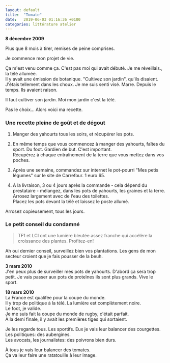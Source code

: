 ```yaml
---
layout: default
title:  "Tomate"
date:   2019-06-03 01:16:36 +0100
categories: littérature atelier
---
```


**8 décembre 2009**  

Plus que 8 mois à tirer, remises de peine comprises.  

Je commence mon projet de vie.  

Ça m'est venu comme ça. C'est pas moi qui avait débuté. Je me réveillais., la télé allumée.  
Il y avait une émission de botanique. "Cultivez son jardin", qu'ils disaient.  
J'étais tellement dans les choux. Je me suis senti visé. Marre. Depuis le temps. Ils avaient raison.

Il faut cultiver son jardin. Moi mon jardin c'est la télé.

Pas le choix... Alors voici ma recette.  

### Une recette pleine de goût et de dégout
1) Manger des yahourts tous les soirs, et récupérer les pots.

2) En même temps que vous commencez à manger des yahourts, faîtes du sport. Du foot. Gardien de but. C'est important.  
Récupérez à chaque entraînement de la terre que vous mettez dans vos poches.  

3) Après une semaine, commandez sur internet le pot-pourri "Mes petis légumes" sur le site de Carrefour. 1 euro 65.  

4) A la livraison, 3 ou 4 jours après la commande - cela dépend du prestataire - mélangez, dans les pots de yahourts, les graines et la terre.  
Arrosez largement avec de l'eau des toilettes.  
Placez les pots devant la télé et laissez le poste allumé.  

Arrosez copieusement, tous les jours.

### Le petit conseil du condamné  
> TF1 et LCI ont une lumière bleutée assez franche qui accélère la croissance des plantes. Profitez-en!  

Ah oui dernier conseil, surveillez bien vos plantations. Les gens de mon secteur croient que je fais pousser de la beuh.  


**3 mars 2010**  
J'en peux plus de surveiller mes pots de yahourts. D'abord ça sera trop petit. Je vais passer aux pots de proteïnes ils sont plus grands. Vive le sport.  


**18 mars 2010**  
La France est qualifée pour la coupe du monde.  
Il y trop de politique à la télé. La lumière est complètement noire.  
Le foot, je valide.  
Je me suis fait la coupe du monde de rugby, c'était parfait.  
À la demi finale, il y avait les premières tiges qui sortaient.  

Je les regarde tous. Les sportifs. Eux je vais leur balancer des courgettes.  
Les politiques: des aubergines.  
Les avocats, les journalistes: des poivrons bien durs.  

À tous je vais leur balancer des tomates.  
Ça va leur faire une ratatouille à leur image.




